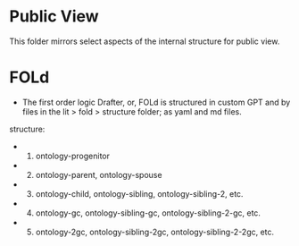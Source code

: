 # Public View

This folder mirrors select aspects of the internal structure for public view.

# FOLd

- The first order logic Drafter, or, FOLd is structured in custom GPT and by files in the lit > fold > structure folder; as yaml and md files.

structure:
- 1. ontology-progenitor
- 2. ontology-parent, ontology-spouse
- 3. ontology-child, ontology-sibling, ontology-sibling-2, etc.
- 4. ontology-gc, ontology-sibling-gc, ontology-sibling-2-gc, etc.
- 5. ontology-2gc, ontology-sibling-2gc, ontology-sibling-2-2gc, etc.